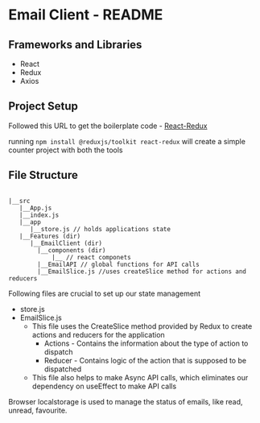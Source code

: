 # Email Client - README

## Frameworks and Libraries
- React
- Redux
- Axios

## Project Setup

Followed this URL to get the boilerplate code - [React-Redux](https://redux-toolkit.js.org/tutorials/quick-start)

running `npm install @reduxjs/toolkit react-redux` will create a simple counter project with both the tools

## File Structure
```plaintext

|__src
   |__App.js
   |__index.js
   |__app
      |__store.js // holds applications state
   |__Features (dir) 
      |__EmailClient (dir)
        |__components (dir)
            |__ // react componets
        |__EmailAPI // global functions for API calls
        |__EmailSlice.js //uses createSlice method for actions and reducers
```

Following files are crucial to set up our state management

- store.js
- EmailSlice.js
    - This file uses the CreateSlice method provided by Redux to create actions and reducers for the application
        - Actions - Contains the information about the type of action to dispatch 
        - Reducer - Contains logic of the action that is supposed to be dispatched
    - This file also helps to make Async API calls, which eliminates our dependency on useEffect to make API calls


Browser localstorage is used to manage the status of emails, like read, unread, favourite.


